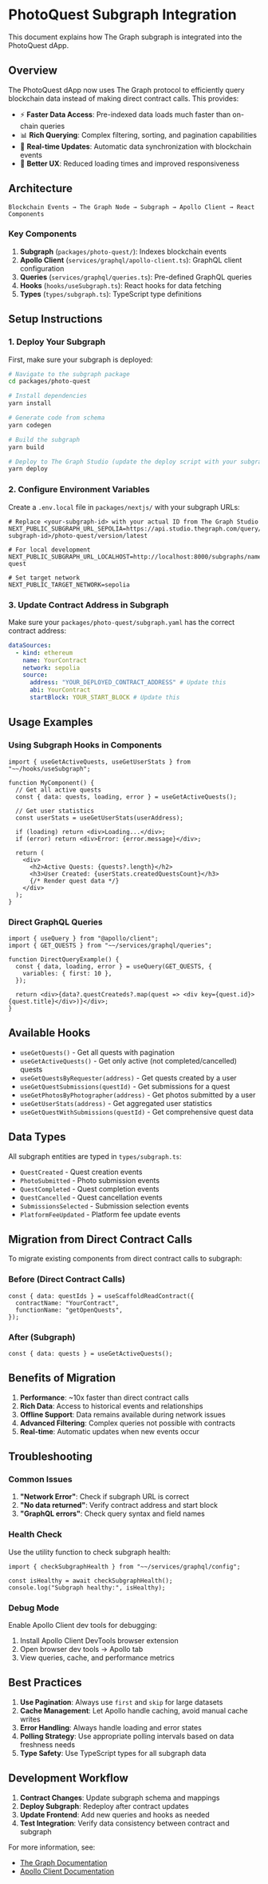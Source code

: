# PhotoQuest Subgraph Integration

This document explains how The Graph subgraph is integrated into the PhotoQuest dApp.

## Overview

The PhotoQuest dApp now uses The Graph protocol to efficiently query blockchain data instead of making direct contract calls. This provides:

- ⚡ **Faster Data Access**: Pre-indexed data loads much faster than on-chain queries
- 📊 **Rich Querying**: Complex filtering, sorting, and pagination capabilities
- 🔄 **Real-time Updates**: Automatic data synchronization with blockchain events
- 🚀 **Better UX**: Reduced loading times and improved responsiveness

## Architecture

```
Blockchain Events → The Graph Node → Subgraph → Apollo Client → React Components
```

### Key Components

1. **Subgraph** (`packages/photo-quest/`): Indexes blockchain events
2. **Apollo Client** (`services/graphql/apollo-client.ts`): GraphQL client configuration
3. **Queries** (`services/graphql/queries.ts`): Pre-defined GraphQL queries
4. **Hooks** (`hooks/useSubgraph.ts`): React hooks for data fetching
5. **Types** (`types/subgraph.ts`): TypeScript type definitions

## Setup Instructions

### 1. Deploy Your Subgraph

First, make sure your subgraph is deployed:

```bash
# Navigate to the subgraph package
cd packages/photo-quest

# Install dependencies
yarn install

# Generate code from schema
yarn codegen

# Build the subgraph
yarn build

# Deploy to The Graph Studio (update the deploy script with your subgraph slug)
yarn deploy
```

### 2. Configure Environment Variables

Create a `.env.local` file in `packages/nextjs/` with your subgraph URLs:

```env
# Replace <your-subgraph-id> with your actual ID from The Graph Studio
NEXT_PUBLIC_SUBGRAPH_URL_SEPOLIA=https://api.studio.thegraph.com/query/<your-subgraph-id>/photo-quest/version/latest

# For local development
NEXT_PUBLIC_SUBGRAPH_URL_LOCALHOST=http://localhost:8000/subgraphs/name/photo-quest

# Set target network
NEXT_PUBLIC_TARGET_NETWORK=sepolia
```

### 3. Update Contract Address in Subgraph

Make sure your `packages/photo-quest/subgraph.yaml` has the correct contract address:

```yaml
dataSources:
  - kind: ethereum
    name: YourContract
    network: sepolia
    source:
      address: "YOUR_DEPLOYED_CONTRACT_ADDRESS" # Update this
      abi: YourContract
      startBlock: YOUR_START_BLOCK # Update this
```

## Usage Examples

### Using Subgraph Hooks in Components

```tsx
import { useGetActiveQuests, useGetUserStats } from "~~/hooks/useSubgraph";

function MyComponent() {
  // Get all active quests
  const { data: quests, loading, error } = useGetActiveQuests();

  // Get user statistics
  const userStats = useGetUserStats(userAddress);

  if (loading) return <div>Loading...</div>;
  if (error) return <div>Error: {error.message}</div>;

  return (
    <div>
      <h2>Active Quests: {quests?.length}</h2>
      <h3>User Created: {userStats.createdQuestsCount}</h3>
      {/* Render quest data */}
    </div>
  );
}
```

### Direct GraphQL Queries

```tsx
import { useQuery } from "@apollo/client";
import { GET_QUESTS } from "~~/services/graphql/queries";

function DirectQueryExample() {
  const { data, loading, error } = useQuery(GET_QUESTS, {
    variables: { first: 10 },
  });

  return <div>{data?.questCreateds?.map(quest => <div key={quest.id}>{quest.title}</div>)}</div>;
}
```

## Available Hooks

- `useGetQuests()` - Get all quests with pagination
- `useGetActiveQuests()` - Get only active (not completed/cancelled) quests
- `useGetQuestsByRequester(address)` - Get quests created by a user
- `useGetQuestSubmissions(questId)` - Get submissions for a quest
- `useGetPhotosByPhotographer(address)` - Get photos submitted by a user
- `useGetUserStats(address)` - Get aggregated user statistics
- `useGetQuestWithSubmissions(questId)` - Get comprehensive quest data

## Data Types

All subgraph entities are typed in `types/subgraph.ts`:

- `QuestCreated` - Quest creation events
- `PhotoSubmitted` - Photo submission events
- `QuestCompleted` - Quest completion events
- `QuestCancelled` - Quest cancellation events
- `SubmissionsSelected` - Submission selection events
- `PlatformFeeUpdated` - Platform fee update events

## Migration from Direct Contract Calls

To migrate existing components from direct contract calls to subgraph:

### Before (Direct Contract Calls)

```tsx
const { data: questIds } = useScaffoldReadContract({
  contractName: "YourContract",
  functionName: "getOpenQuests",
});
```

### After (Subgraph)

```tsx
const { data: quests } = useGetActiveQuests();
```

## Benefits of Migration

1. **Performance**: ~10x faster than direct contract calls
2. **Rich Data**: Access to historical events and relationships
3. **Offline Support**: Data remains available during network issues
4. **Advanced Filtering**: Complex queries not possible with contracts
5. **Real-time**: Automatic updates when new events occur

## Troubleshooting

### Common Issues

1. **"Network Error"**: Check if subgraph URL is correct
2. **"No data returned"**: Verify contract address and start block
3. **"GraphQL errors"**: Check query syntax and field names

### Health Check

Use the utility function to check subgraph health:

```tsx
import { checkSubgraphHealth } from "~~/services/graphql/config";

const isHealthy = await checkSubgraphHealth();
console.log("Subgraph healthy:", isHealthy);
```

### Debug Mode

Enable Apollo Client dev tools for debugging:

1. Install Apollo Client DevTools browser extension
2. Open browser dev tools → Apollo tab
3. View queries, cache, and performance metrics

## Best Practices

1. **Use Pagination**: Always use `first` and `skip` for large datasets
2. **Cache Management**: Let Apollo handle caching, avoid manual cache writes
3. **Error Handling**: Always handle loading and error states
4. **Polling Strategy**: Use appropriate polling intervals based on data freshness needs
5. **Type Safety**: Use TypeScript types for all subgraph data

## Development Workflow

1. **Contract Changes**: Update subgraph schema and mappings
2. **Deploy Subgraph**: Redeploy after contract updates
3. **Update Frontend**: Add new queries and hooks as needed
4. **Test Integration**: Verify data consistency between contract and subgraph

For more information, see:

- [The Graph Documentation](https://thegraph.com/docs/)
- [Apollo Client Documentation](https://www.apollographql.com/docs/react/)

